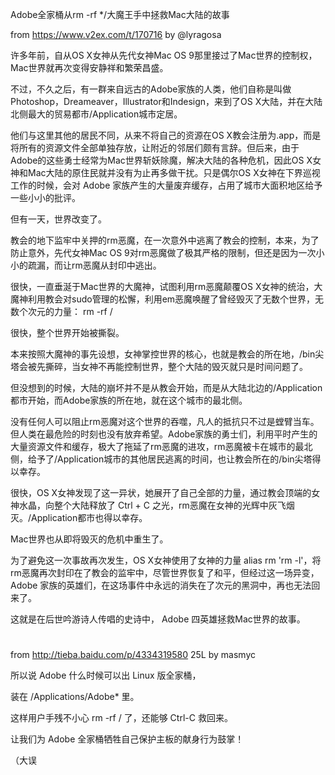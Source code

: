 Adobe全家桶从rm -rf */大魔王手中拯救Mac大陆的故事

from https://www.v2ex.com/t/170716 by @lyragosa


许多年前，自从OS X女神从先代女神Mac OS 9那里接过了Mac世界的控制权，Mac世界就再次变得安静祥和繁荣昌盛。 

不过，不久之后，有一群来自远古的Adobe家族的人类，他们自称是叫做Photoshop，Dreameaver，Illustrator和Indesign，来到了OS X大陆，并在大陆北侧最大的贸易都市/Application城市定居。 

他们与这里其他的居民不同，从来不将自己的资源在OS X教会注册为.app，而是将所有的资源文件全部单独存放，让附近的邻居们颇有言辞。但后来，由于Adobe的这些勇士经常为Mac世界斩妖除魔，解决大陆的各种危机，因此OS X女神和Mac大陆的原住民就并没有为止再多做干扰。只是偶尔OS X女神在下界巡视工作的时候，会对 Adobe 家族产生的大量废弃缓存，占用了城市大面积地区给予一些小小的批评。 

但有一天，世界改变了。 

教会的地下监牢中关押的rm恶魔，在一次意外中逃离了教会的控制，本来，为了防止意外，先代女神Mac OS 9对rm恶魔做了极其严格的限制，但还是因为一次小小的疏漏，而让rm恶魔从封印中逃出。 

很快，一直垂涎于Mac世界的大魔神，试图利用rm恶魔颠覆OS X女神的统治，大魔神利用教会对sudo管理的松懈，利用em恶魔唤醒了曾经毁灭了无数个世界，无数个次元的力量： rm -rf / 

很快，整个世界开始被撕裂。 

本来按照大魔神的事先设想，女神掌控世界的核心，也就是教会的所在地，/bin尖塔会被先撕碎，当女神不再能控制世界，整个大陆的毁灭就只是时间问题了。 

但没想到的时候，大陆的崩坏并不是从教会开始，而是从大陆北边的/Application都市开始，而Adobe家族的所在地，就在这个城市的最北侧。 

没有任何人可以阻止rm恶魔对这个世界的吞噬，凡人的抵抗只不过是螳臂当车。但人类在最危险的时刻也没有放弃希望。Adobe家族的勇士们，利用平时产生的大量资源文件和缓存，极大了拖延了rm恶魔的进攻，rm恶魔被卡在城市的最北侧，给予了/Application城市的其他居民逃离的时间，也让教会所在的/bin尖塔得以幸存。 

很快，OS X女神发现了这一异状，她展开了自己全部的力量，通过教会顶端的女神水晶，向整个大陆释放了 Ctrl + C 之光，rm恶魔在女神的光辉中灰飞烟灭。/Application都市也得以幸存。 

Mac世界也从即将毁灭的危机中重生了。 

为了避免这一次事故再次发生，OS X女神使用了女神的力量 alias rm 'rm -l'，将rm恶魔再次封印在了教会的监牢中，尽管世界恢复了和平，但经过这一场异变，Adobe 家族的英雄们，在这场事件中永远的消失在了次元的黑洞中，再也无法回来了。 

这就是在后世吟游诗人传唱的史诗中， Adobe 四英雄拯救Mac世界的故事。


#
#
#
from http://tieba.baidu.com/p/4334319580 25L by masmyc

所以说 Adobe 什么时候可以出 Linux 版全家桶，

装在 /Applications/Adobe* 里。

这样用户手残不小心 rm -rf / 了，还能够 Ctrl-C 救回来。

让我们为 Adobe 全家桶牺牲自己保护主板的献身行为鼓掌！

（大误
